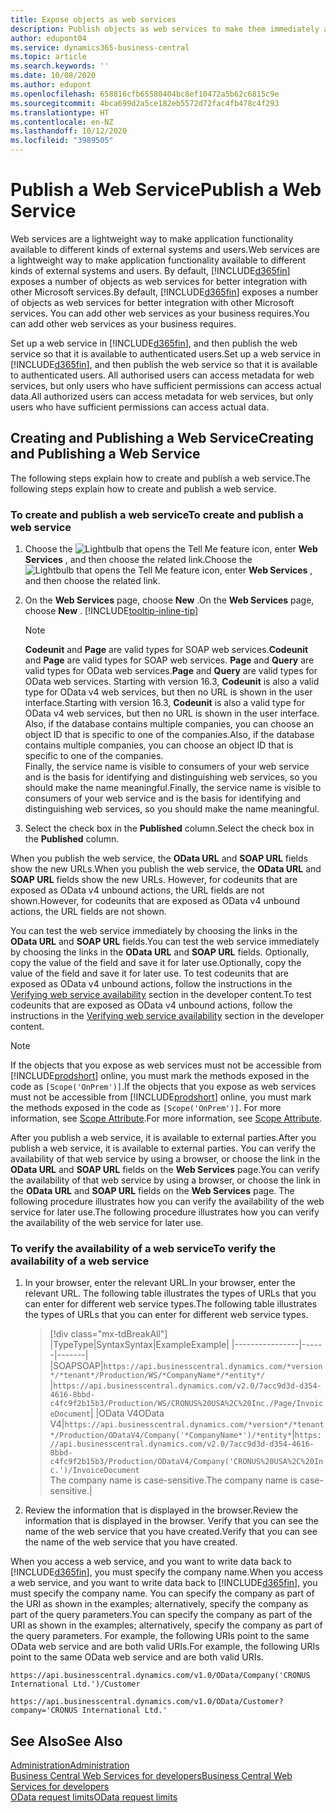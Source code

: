 ```yaml
---
title: Expose objects as web services
description: Publish objects as web services to make them immediately available for your Business Central solution.
author: edupont04
ms.service: dynamics365-business-central
ms.topic: article
ms.search.keywords: ''
ms.date: 10/08/2020
ms.author: edupont
ms.openlocfilehash: 658816cfb65580404bc8ef10472a5b62c6815c9e
ms.sourcegitcommit: 4bca699d2a5ce182eb5572d72fac4fb478c4f293
ms.translationtype: HT
ms.contentlocale: en-NZ
ms.lasthandoff: 10/12/2020
ms.locfileid: "3989505"
---
```

# <a name="publish-a-web-service"></a><span data-ttu-id="bc79c-103">Publish a Web Service</span><span class="sxs-lookup"><span data-stu-id="bc79c-103">Publish a Web Service</span></span>

<span data-ttu-id="bc79c-104">Web services are a lightweight way to make application functionality available to different kinds of external systems and users.</span><span class="sxs-lookup"><span data-stu-id="bc79c-104">Web services are a lightweight way to make application functionality available to different kinds of external systems and users.</span></span> <span data-ttu-id="bc79c-105">By default, [!INCLUDE[d365fin](includes/d365fin_md.md)] exposes a number of objects as web services for better integration with other Microsoft services.</span><span class="sxs-lookup"><span data-stu-id="bc79c-105">By default, [!INCLUDE[d365fin](includes/d365fin_md.md)] exposes a number of objects as web services for better integration with other Microsoft services.</span></span> <span data-ttu-id="bc79c-106">You can add other web services as your business requires.</span><span class="sxs-lookup"><span data-stu-id="bc79c-106">You can add other web services as your business requires.</span></span>  

<span data-ttu-id="bc79c-107">Set up a web service in [!INCLUDE[d365fin](includes/d365fin_md.md)], and then publish the web service so that it is available to authenticated users.</span><span class="sxs-lookup"><span data-stu-id="bc79c-107">Set up a web service in [!INCLUDE[d365fin](includes/d365fin_md.md)], and then publish the web service so that it is available to authenticated users.</span></span> <span data-ttu-id="bc79c-108">All authorised users can access metadata for web services, but only users who have sufficient permissions can access actual data.</span><span class="sxs-lookup"><span data-stu-id="bc79c-108">All authorized users can access metadata for web services, but only users who have sufficient permissions can access actual data.</span></span>  

## <a name="creating-and-publishing-a-web-service"></a><span data-ttu-id="bc79c-109">Creating and Publishing a Web Service</span><span class="sxs-lookup"><span data-stu-id="bc79c-109">Creating and Publishing a Web Service</span></span>

<span data-ttu-id="bc79c-110">The following steps explain how to create and publish a web service.</span><span class="sxs-lookup"><span data-stu-id="bc79c-110">The following steps explain how to create and publish a web service.</span></span>  

### <a name="to-create-and-publish-a-web-service"></a><span data-ttu-id="bc79c-111">To create and publish a web service</span><span class="sxs-lookup"><span data-stu-id="bc79c-111">To create and publish a web service</span></span>  

1. <span data-ttu-id="bc79c-112">Choose the ![Lightbulb that opens the Tell Me feature](media/ui-search/search_small.png "Tell me what you want to do") icon, enter **Web Services** , and then choose the related link.</span><span class="sxs-lookup"><span data-stu-id="bc79c-112">Choose the ![Lightbulb that opens the Tell Me feature](media/ui-search/search_small.png "Tell me what you want to do") icon, enter **Web Services** , and then choose the related link.</span></span>  
2. <span data-ttu-id="bc79c-113">On the **Web Services** page, choose **New** .</span><span class="sxs-lookup"><span data-stu-id="bc79c-113">On the **Web Services** page, choose **New** .</span></span> [!INCLUDE[tooltip-inline-tip](includes/tooltip-inline-tip_md.md)]  

    > [!NOTE]  
    > <span data-ttu-id="bc79c-114">**Codeunit** and **Page** are valid types for SOAP web services.</span><span class="sxs-lookup"><span data-stu-id="bc79c-114">**Codeunit** and **Page** are valid types for SOAP web services.</span></span> <span data-ttu-id="bc79c-115">**Page** and **Query** are valid types for OData web services.</span><span class="sxs-lookup"><span data-stu-id="bc79c-115">**Page** and **Query** are valid types for OData web services.</span></span> <span data-ttu-id="bc79c-116">Starting with version 16.3, **Codeunit** is also a valid type for OData v4 web services, but then no URL is shown in the user interface.</span><span class="sxs-lookup"><span data-stu-id="bc79c-116">Starting with version 16.3, **Codeunit** is also a valid type for OData v4 web services, but then no URL is shown in the user interface.</span></span> <span data-ttu-id="bc79c-117">Also, if the database contains multiple companies, you can choose an object ID that is specific to one of the companies.</span><span class="sxs-lookup"><span data-stu-id="bc79c-117">Also, if the database contains multiple companies, you can choose an object ID that is specific to one of the companies.</span></span>  
    > <span data-ttu-id="bc79c-118">Finally, the service name is visible to consumers of your web service and is the basis for identifying and distinguishing web services, so you should make the name meaningful.</span><span class="sxs-lookup"><span data-stu-id="bc79c-118">Finally, the service name is visible to consumers of your web service and is the basis for identifying and distinguishing web services, so you should make the name meaningful.</span></span>

3. <span data-ttu-id="bc79c-119">Select the check box in the **Published** column.</span><span class="sxs-lookup"><span data-stu-id="bc79c-119">Select the check box in the **Published** column.</span></span>  

<span data-ttu-id="bc79c-120">When you publish the web service, the **OData URL** and **SOAP URL** fields show the new URLs.</span><span class="sxs-lookup"><span data-stu-id="bc79c-120">When you publish the web service, the **OData URL** and **SOAP URL** fields show the new URLs.</span></span> <span data-ttu-id="bc79c-121">However, for codeunits that are exposed as OData v4 unbound actions, the URL fields are not shown.</span><span class="sxs-lookup"><span data-stu-id="bc79c-121">However, for codeunits that are exposed as OData v4 unbound actions, the URL fields are not shown.</span></span>  

<span data-ttu-id="bc79c-122">You can test the web service immediately by choosing the links in the **OData URL** and **SOAP URL** fields.</span><span class="sxs-lookup"><span data-stu-id="bc79c-122">You can test the web service immediately by choosing the links in the **OData URL** and **SOAP URL** fields.</span></span> <span data-ttu-id="bc79c-123">Optionally, copy the value of the field and save it for later use.</span><span class="sxs-lookup"><span data-stu-id="bc79c-123">Optionally, copy the value of the field and save it for later use.</span></span> <span data-ttu-id="bc79c-124">To test codeunits that are exposed as OData v4 unbound actions, follow the instructions in the [Verifying web service availability](/dynamics365/business-central/dev-itpro/developer/devenv-creating-and-interacting-with-odatav4-unbound-action#verifying-web-service-availability) section in the developer content.</span><span class="sxs-lookup"><span data-stu-id="bc79c-124">To test codeunits that are exposed as OData v4 unbound actions, follow the instructions in the [Verifying web service availability](/dynamics365/business-central/dev-itpro/developer/devenv-creating-and-interacting-with-odatav4-unbound-action#verifying-web-service-availability) section in the developer content.</span></span>

> [!NOTE]
> <span data-ttu-id="bc79c-125">If the objects that you expose as web services must not be accessible from [!INCLUDE[prodshort](includes/prodshort.md)] online, you must mark the methods exposed in the code as `[Scope('OnPrem')]`.</span><span class="sxs-lookup"><span data-stu-id="bc79c-125">If the objects that you expose as web services must not be accessible from [!INCLUDE[prodshort](includes/prodshort.md)] online, you must mark the methods exposed in the code as `[Scope('OnPrem')]`.</span></span> <span data-ttu-id="bc79c-126">For more information, see [Scope Attribute](/dynamics365/business-central/dev-itpro/developer/methods/devenv-scope-attribute).</span><span class="sxs-lookup"><span data-stu-id="bc79c-126">For more information, see [Scope Attribute](/dynamics365/business-central/dev-itpro/developer/methods/devenv-scope-attribute).</span></span>

<span data-ttu-id="bc79c-127">After you publish a web service, it is available to external parties.</span><span class="sxs-lookup"><span data-stu-id="bc79c-127">After you publish a web service, it is available to external parties.</span></span> <span data-ttu-id="bc79c-128">You can verify the availability of that web service by using a browser, or choose the link in the **OData URL** and **SOAP URL** fields on the **Web Services** page.</span><span class="sxs-lookup"><span data-stu-id="bc79c-128">You can verify the availability of that web service by using a browser, or choose the link in the **OData URL** and **SOAP URL** fields on the **Web Services** page.</span></span> <span data-ttu-id="bc79c-129">The following procedure illustrates how you can verify the availability of the web service for later use.</span><span class="sxs-lookup"><span data-stu-id="bc79c-129">The following procedure illustrates how you can verify the availability of the web service for later use.</span></span>  

### <a name="to-verify-the-availability-of-a-web-service"></a><span data-ttu-id="bc79c-130">To verify the availability of a web service</span><span class="sxs-lookup"><span data-stu-id="bc79c-130">To verify the availability of a web service</span></span>  

1. <span data-ttu-id="bc79c-131">In your browser, enter the relevant URL.</span><span class="sxs-lookup"><span data-stu-id="bc79c-131">In your browser, enter the relevant URL.</span></span> <span data-ttu-id="bc79c-132">The following table illustrates the types of URLs that you can enter for different web service types.</span><span class="sxs-lookup"><span data-stu-id="bc79c-132">The following table illustrates the types of URLs that you can enter for different web service types.</span></span>  

    > [!div class="mx-tdBreakAll"]
    > |<span data-ttu-id="bc79c-133">Type</span><span class="sxs-lookup"><span data-stu-id="bc79c-133">Type</span></span>|<span data-ttu-id="bc79c-134">Syntax</span><span class="sxs-lookup"><span data-stu-id="bc79c-134">Syntax</span></span>|<span data-ttu-id="bc79c-135">Example</span><span class="sxs-lookup"><span data-stu-id="bc79c-135">Example</span></span>|
    > |----------------|------|-------|
    > |<span data-ttu-id="bc79c-136">SOAP</span><span class="sxs-lookup"><span data-stu-id="bc79c-136">SOAP</span></span>|`https://api.businesscentral.dynamics.com/*version*/*tenant*/Production/WS/*CompanyName*/*entity*/` |`https://api.businesscentral.dynamics.com/v2.0/7acc9d3d-d354-4616-8bbd-c4fc9f2b15b3/Production/WS/CRONUS%20USA%2C%20Inc./Page/InvoiceDocument`|
    > |<span data-ttu-id="bc79c-137">OData V4</span><span class="sxs-lookup"><span data-stu-id="bc79c-137">OData V4</span></span>|`https://api.businesscentral.dynamics.com/*version*/*tenant*/Production/ODataV4/Company('*CompanyName*')/*entity*`|`https://api.businesscentral.dynamics.com/v2.0/7acc9d3d-d354-4616-8bbd-c4fc9f2b15b3/Production/ODataV4/Company('CRONUS%20USA%2C%20Inc.')/InvoiceDocument`<br/>    <span data-ttu-id="bc79c-138">The company name is case-sensitive.</span><span class="sxs-lookup"><span data-stu-id="bc79c-138">The company name is case-sensitive.</span></span>|

2. <span data-ttu-id="bc79c-139">Review the information that is displayed in the browser.</span><span class="sxs-lookup"><span data-stu-id="bc79c-139">Review the information that is displayed in the browser.</span></span> <span data-ttu-id="bc79c-140">Verify that you can see the name of the web service that you have created.</span><span class="sxs-lookup"><span data-stu-id="bc79c-140">Verify that you can see the name of the web service that you have created.</span></span>  

<span data-ttu-id="bc79c-141">When you access a web service, and you want to write data back to [!INCLUDE[d365fin](includes/d365fin_md.md)], you must specify the company name.</span><span class="sxs-lookup"><span data-stu-id="bc79c-141">When you access a web service, and you want to write data back to [!INCLUDE[d365fin](includes/d365fin_md.md)], you must specify the company name.</span></span> <span data-ttu-id="bc79c-142">You can specify the company as part of the URI as shown in the examples; alternatively, specify the company as part of the query parameters.</span><span class="sxs-lookup"><span data-stu-id="bc79c-142">You can specify the company as part of the URI as shown in the examples; alternatively, specify the company as part of the query parameters.</span></span> <span data-ttu-id="bc79c-143">For example, the following URIs point to the same OData web service and are both valid URIs.</span><span class="sxs-lookup"><span data-stu-id="bc79c-143">For example, the following URIs point to the same OData web service and are both valid URIs.</span></span>  

```
https://api.businesscentral.dynamics.com/v1.0/OData/Company('CRONUS International Ltd.')/Customer  
```

```
https://api.businesscentral.dynamics.com/v1.0/OData/Customer?company='CRONUS International Ltd.'  
```

## <a name="see-also"></a><span data-ttu-id="bc79c-144">See Also</span><span class="sxs-lookup"><span data-stu-id="bc79c-144">See Also</span></span>

[<span data-ttu-id="bc79c-145">Administration</span><span class="sxs-lookup"><span data-stu-id="bc79c-145">Administration</span></span>](admin-setup-and-administration.md)  
[<span data-ttu-id="bc79c-146">Business Central Web Services for developers</span><span class="sxs-lookup"><span data-stu-id="bc79c-146">Business Central Web Services for developers</span></span>](/dynamics365/business-central/dev-itpro/webservices/web-services)  
[<span data-ttu-id="bc79c-147">OData request limits</span><span class="sxs-lookup"><span data-stu-id="bc79c-147">OData request limits</span></span>](/dynamics365/business-central/dev-itpro/administration/operational-limits-online#ODataServices)  
